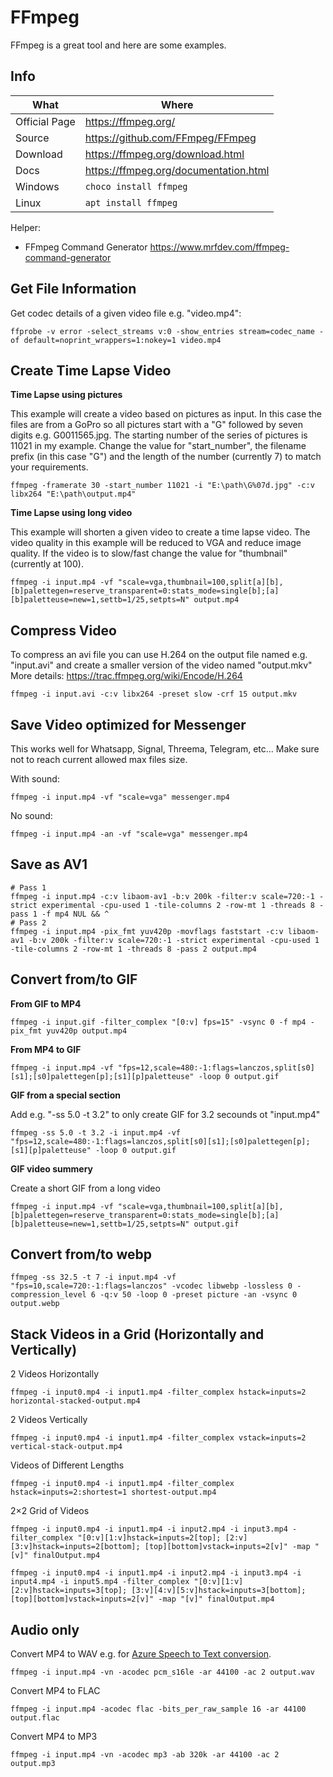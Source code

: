 # FFmpeg

FFmpeg is a great tool and here are some examples.

## Info

|What|Where|
|-|-|
|Official Page|<https://ffmpeg.org/>|
|Source|<https://github.com/FFmpeg/FFmpeg>|
|Download|<https://ffmpeg.org/download.html>|
|Docs|<https://ffmpeg.org/documentation.html>|
|Windows|```choco install ffmpeg```|
|Linux|```apt install ffmpeg```|

Helper:

- FFmpeg Command Generator <https://www.mrfdev.com/ffmpeg-command-generator>

## Get File Information

Get codec details of a given video file e.g. "video.mp4":

```shell
ffprobe -v error -select_streams v:0 -show_entries stream=codec_name -of default=noprint_wrappers=1:nokey=1 video.mp4
```

## Create Time Lapse Video

**Time Lapse using pictures**

This example will create a video based on pictures as input. In this case the files are from a GoPro so all pictures start with a "G" followed by seven digits e.g. G0011565.jpg. The starting number of the series of pictures is 11021 in my example. Change the value for "start_number", the filename prefix (in this case "G") and the length of the number (currently 7) to match your requirements.

```shell
ffmpeg -framerate 30 -start_number 11021 -i "E:\path\G%07d.jpg" -c:v libx264 "E:\path\output.mp4"
```

**Time Lapse using long video**

This example will shorten a given video to create a time lapse video. The video quality in this example will be reduced to VGA and reduce image quality. If the video is to slow/fast change the value for "thumbnail" (currently at 100).

```shell
ffmpeg -i input.mp4 -vf "scale=vga,thumbnail=100,split[a][b],[b]palettegen=reserve_transparent=0:stats_mode=single[b];[a][b]paletteuse=new=1,settb=1/25,setpts=N" output.mp4
```

## Compress Video

To compress an avi file you can use H.264 on the output file named e.g. "input.avi" and create a smaller version of the video named "output.mkv"
More details: <https://trac.ffmpeg.org/wiki/Encode/H.264>

```shell
ffmpeg -i input.avi -c:v libx264 -preset slow -crf 15 output.mkv
```

## Save Video optimized for Messenger

This works well for Whatsapp, Signal, Threema, Telegram, etc...
Make sure not to reach current allowed max files size.

With sound:

```shell
ffmpeg -i input.mp4 -vf "scale=vga" messenger.mp4
```

No sound:

```shell
ffmpeg -i input.mp4 -an -vf "scale=vga" messenger.mp4
```

## Save as AV1

```shell
# Pass 1
ffmpeg -i input.mp4 -c:v libaom-av1 -b:v 200k -filter:v scale=720:-1 -strict experimental -cpu-used 1 -tile-columns 2 -row-mt 1 -threads 8 -pass 1 -f mp4 NUL && ^
# Pass 2
ffmpeg -i input.mp4 -pix_fmt yuv420p -movflags faststart -c:v libaom-av1 -b:v 200k -filter:v scale=720:-1 -strict experimental -cpu-used 1 -tile-columns 2 -row-mt 1 -threads 8 -pass 2 output.mp4
```

## Convert from/to GIF

**From GIF to MP4**

```shell
ffmpeg -i input.gif -filter_complex "[0:v] fps=15" -vsync 0 -f mp4 -pix_fmt yuv420p output.mp4
```

**From MP4 to GIF**

```shell
ffmpeg -i input.mp4 -vf "fps=12,scale=480:-1:flags=lanczos,split[s0][s1];[s0]palettegen[p];[s1][p]paletteuse" -loop 0 output.gif
```

**GIF from a special section**

Add e.g. "-ss 5.0 -t 3.2" to only create GIF for 3.2 secounds ot "input.mp4"

```shell
ffmpeg -ss 5.0 -t 3.2 -i input.mp4 -vf "fps=12,scale=480:-1:flags=lanczos,split[s0][s1];[s0]palettegen[p];[s1][p]paletteuse" -loop 0 output.gif
```

**GIF video summery**

Create a short GIF from a long video

```shell
ffmpeg -i input.mp4 -vf "scale=vga,thumbnail=100,split[a][b],[b]palettegen=reserve_transparent=0:stats_mode=single[b];[a][b]paletteuse=new=1,settb=1/25,setpts=N" output.gif
```

## Convert from/to webp

```shell
ffmpeg -ss 32.5 -t 7 -i input.mp4 -vf "fps=10,scale=720:-1:flags=lanczos" -vcodec libwebp -lossless 0 -compression_level 6 -q:v 50 -loop 0 -preset picture -an -vsync 0 output.webp
```

## Stack Videos in a Grid (Horizontally and Vertically)

2 Videos Horizontally

```shell
ffmpeg -i input0.mp4 -i input1.mp4 -filter_complex hstack=inputs=2 horizontal-stacked-output.mp4
```

2 Videos Vertically

```shell
ffmpeg -i input0.mp4 -i input1.mp4 -filter_complex vstack=inputs=2 vertical-stack-output.mp4
```

Videos of Different Lengths

```shell
ffmpeg -i input0.mp4 -i input1.mp4 -filter_complex hstack=inputs=2:shortest=1 shortest-output.mp4
```

2×2 Grid of Videos

```shell
ffmpeg -i input0.mp4 -i input1.mp4 -i input2.mp4 -i input3.mp4 -filter_complex "[0:v][1:v]hstack=inputs=2[top]; [2:v][3:v]hstack=inputs=2[bottom]; [top][bottom]vstack=inputs=2[v]" -map "[v]" finalOutput.mp4
```

```shell
ffmpeg -i input0.mp4 -i input1.mp4 -i input2.mp4 -i input3.mp4 -i input4.mp4 -i input5.mp4 -filter_complex "[0:v][1:v][2:v]hstack=inputs=3[top]; [3:v][4:v][5:v]hstack=inputs=3[bottom]; [top][bottom]vstack=inputs=2[v]" -map "[v]" finalOutput.mp4
```

## Audio only

Convert MP4 to WAV e.g. for [Azure Speech to Text conversion](https://0xfab1.net/tech/azure/speech/).

```shell
ffmpeg -i input.mp4 -vn -acodec pcm_s16le -ar 44100 -ac 2 output.wav
```

Convert MP4 to FLAC

```shell
ffmpeg -i input.mp4 -acodec flac -bits_per_raw_sample 16 -ar 44100 output.flac
```

Convert MP4 to MP3

```shell
ffmpeg -i input.mp4 -vn -acodec mp3 -ab 320k -ar 44100 -ac 2 output.mp3
```
